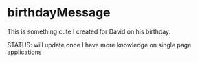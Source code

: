 # birthdayMessage
This is something cute I created for David on his birthday.

STATUS: will update once I have more knowledge on single page applications

